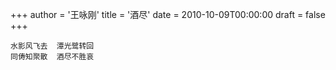 +++
author = '王咏刚'
title = '酒尽'
date = 2010-10-09T00:00:00
draft = false
+++

<div class="poem">

```
水影风飞去  潭光鹭转回
同俦知聚散  酒尽不胜哀
```

</div>
